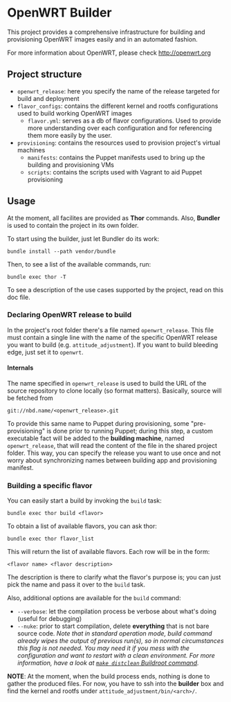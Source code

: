 # OpenWRT Builder

This project provides a comprehensive infrastructure for building and
provisioning OpenWRT images easily and in an automated fashion.

For more information about OpenWRT, please check http://openwrt.org

## Project structure
* `openwrt_release`: here you specify the name of the release targeted for
  build and deployment
* `flavor_configs`: contains the different kernel and rootfs configurations used
  to build working OpenWRT images
  * `flavor.yml`: serves as a db of flavor configurations. Used to provide
    more understanding over each configuration and for referencing them more
    easily by the user.
* `provisioning`: contains the resources used to provision project's virtual
  machines
  * `manifests`: contains the Puppet manifests used to bring up the building and
    provisioning VMs
  * `scripts`: contains the scripts used with Vagrant to aid Puppet
    provisioning

## Usage

At the moment, all facilites are provided as **Thor**
commands. Also, **Bundler** is used to contain the project in its own folder.

To start using the builder, just let Bundler do its work:

`bundle install --path vendor/bundle`

Then, to see a list of the available commands, run:

`bundle exec thor -T`

To see a description of the use cases supported by the project, read on this
doc file.

### Declaring OpenWRT release to build
In the project's root folder there's a file named `openwrt_release`. This file
must contain a single line with the name of the specific OpenWRT release
you want to build (e.g. `attitude_adjustment`). If you want to build bleeding
edge, just set it to `openwrt`.

#### Internals
The name specified in `openwrt_release` is used to build the URL of the source
repository to clone locally (so format matters). Basically, source will be fetched
from

`git://nbd.name/<openwrt_release>.git`

To provide this same name to Puppet during provisioning, some
"pre-provisioning" is done prior to running Puppet; during this step, a custom
executable fact will be added to the **building machine**, named
`openwrt_release`, that will read the content of the file in the shared project
folder. This way, you can specify the release you want to use once and not
worry about synchronizing names between building app and provisioning manifest.

### Building a specific flavor
You can easily start a build by invoking the `build` task:

`bundle exec thor build <flavor>`

To obtain a list of available flavors, you can ask thor:

`bundle exec thor flavor_list`

This will return the list of available flavors. Each row will be in the form:

`<flavor name> <flavor description>`

The description is there to clarify what the flavor's purpose is; you can just
pick the name and pass it over to the `build` task.

Also, additional options are available for the `build` command:

* `--verbose`: let the compilation process be verbose about what's doing
  (useful for debugging)
* `--nuke`: prior to start compilation, delete **everything** that is not bare
  source code. _Note that in standard operation mode, build command already
  wipes the output of previous run(s), so in normal circumstances this flag is
  not needed. You may need it if you mess with the configuration and want to
  restart with a clean environment. For more information, have a look at
  [`make distclean` Buildroot command](http://wiki.openwrt.org/doc/howto/build)._

**NOTE**: At the moment, when the build process ends, nothing is done to gather
the produced files. For now, you have to ssh into the **builder** box and find
the kernel and rootfs under `attitude_adjustment/bin/<arch>/`.
